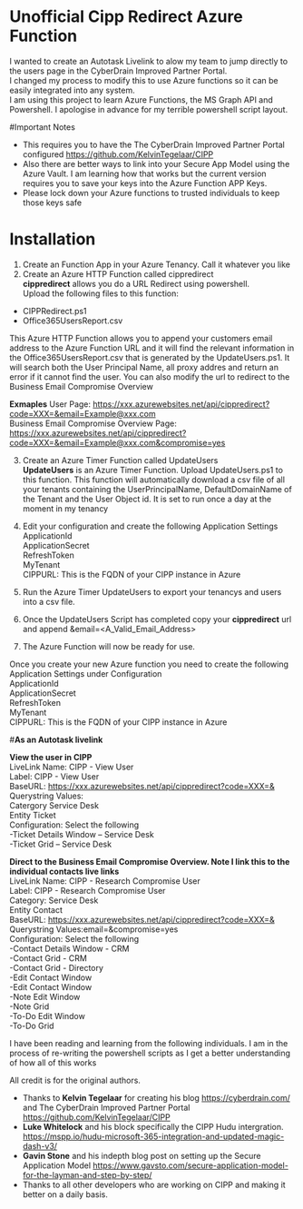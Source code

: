 # Unofficial Cipp Redirect Azure Function
I wanted to create an Autotask Livelink to alow my team to jump directly to the users page in the CyberDrain Improved Partner Portal.<br/>
I changed my process to modify this to use Azure functions so it can be easily integrated into any system.<br/>
I am using this project to learn Azure Functions, the MS Graph API and Powershell.  I apologise in advance for my terrible powershell script layout.<br/>

#Important Notes
* This requires you to have the The CyberDrain Improved Partner Portal configured https://github.com/KelvinTegelaar/CIPP<br/>
* Also there are better ways to link into your Secure App Model using the Azure Vault.  I am learning how that works but the current version requires you to save your keys into the Azure Function APP Keys.<br/>
* Please lock down your Azure functions to trusted individuals to keep those keys safe<br/>

# Installation<br/>
1. Create an Function App in your Azure Tenancy. Call it whatever you like<br/>
2. Create an Azure HTTP Function called cippredirect<br/>
**cippredirect** allows you do a URL Redirect using powershell. <br/>
Upload the following files to this function:<br/>
* CIPPRedirect.ps1<br/>
* Office365UsersReport.csv<br/>

This Azure HTTP Function allows you to append your customers email address to the Azure Function URL and it will find the relevant information in the Office365UsersReport.csv that is generated by the UpdateUsers.ps1. It will search both the User Principal Name, all proxy addres and return an error if it cannot find the user. You can also modify the url to redirect to the Business Email Compromise Overview

**Exmaples**
User Page: https://xxx.azurewebsites.net/api/cippredirect?code=XXX=&email=Example@xxx.com<br/>
Business Email Compromise Overview Page: https://xxx.azurewebsites.net/api/cippredirect?code=XXX=&email=Example@xxx.com&compromise=yes<br/>

3. Create an Azure Timer Function called UpdateUsers<br/>
**UpdateUsers** is an Azure Timer Function.  Upload UpdateUsers.ps1 to this function.
This function will automatically download a csv file of all your tenants containing the UserPrincipalName, DefaultDomainName of the Tenant and the User Object id.
It is set to run once a day at the moment in my tenancy

4. Edit your configuration and create the following Application Settings<br/>
ApplicationId<br/>
ApplicationSecret<br/>
RefreshToken<br/>
MyTenant<br/>
CIPPURL: This is the FQDN of your CIPP instance in Azure

5. Run the Azure Timer UpdateUsers to export your tenancys and users into a csv file.
6. Once the UpdateUsers Script has completed copy your **cippredirect** url and append &email=<A_Valid_Email_Address>
7. The Azure Function will now be ready for use.




Once you create your new Azure function you need to create the following Application Settings under Configuration<br/>
ApplicationId<br/>
ApplicationSecret<br/>
RefreshToken<br/>
MyTenant<br/>
CIPPURL: This is the FQDN of your CIPP instance in Azure

#**As an Autotask livelink**

**View the user in CIPP<br/>**
LiveLink Name: CIPP - View User<br/>
Label: CIPP - View User<br/>
BaseURL: https://xxx.azurewebsites.net/api/cippredirect?code=XXX=&<br/>
Querystring Values:<CONTACTE-MAILADDRESS><br/>
Catergory Service Desk<br/>
Entity Ticket<br/>
Configuration: Select the following<br/>
	-Ticket Details Window – Service Desk<br/>
	-Ticket Grid – Service Desk<br/>

**Direct to the Business Email Compromise Overview.  Note I link this to the individual contacts live links<br/>**
LiveLink Name: CIPP - Research Compromise User<br/>
Label: CIPP - Research Compromise User<br/>
Category: Service Desk<br/>
Entity Contact<br/>
BaseURL: https://xxx.azurewebsites.net/api/cippredirect?code=XXX=&<br/>
Querystring Values:email=<CONTACTE-MAILADDRESS>&compromise=yes<br/>
Configuration: Select the following<br/>
	-Contact Details Window - CRM<br/>
	-Contact Grid - CRM	<br/>
	-Contact Grid - Directory<br/>
	-Edit Contact Window <br/>
	-Edit Contact Window <br/>
	-Note Edit Window<br/>
	-Note Grid<br/>
	-To-Do Edit Window<br/>
	-To-Do Grid <br/>
	


I have been reading and learning from the following individuals.  I am in the process of re-writing the powershell scripts as I get a better understanding of how all of this works
	
All credit is for the original authors.

* Thanks to **Kelvin Tegelaar** for creating his blog https://cyberdrain.com/ and The CyberDrain Improved Partner Portal https://github.com/KelvinTegelaar/CIPP<br/>
* **Luke Whitelock** and his block specifically the CIPP Hudu intergration. https://mspp.io/hudu-microsoft-365-integration-and-updated-magic-dash-v3/<br/>
* **Gavin Stone** and his indepth blog post on setting up the Secure Application Model https://www.gavsto.com/secure-application-model-for-the-layman-and-step-by-step/<br/>
* Thanks to all other developers who are working on CIPP and making it better on a daily basis.
	
